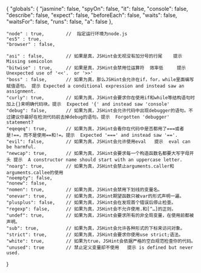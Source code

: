 {
    "globals": {
        "jasmine": false,
        "spyOn": false,
        "it": false,
        "console": false,
        "describe": false,
        "expect": false,
        "beforeEach": false,
        "waits": false,
        "waitsFor": false,
        "runs": false,
        "a": false
    },

    "node" : true,        //  指定运行环境为node.js
    "es5" : true,
    "browser" : false,

    "asi" : false,        // 如果是真，JSHint会无视没有加分号的行尾    提示  Missing semicolon
    "bitwise" : true,     // 如果是真，JSHint会禁用位运算符  效率低     提示  Unexpected use of '<<'.  or '>>'
    "boss" : false,       // 如果为真，那么JSHint会允许在if，for，while里面编写赋值语句。 提示 Expected a conditional expression and instead saw an assignment.
    "curly": true,        // 如果为真，JSHint会要求你在使用if和while等结构语句时加上{}来明确代码块。提示  Expected '{' and instead saw 'console'
    "debug": false,       // 如果为真，JSHint会允许代码中出现debugger的语句。不过建议你最好在检测代码前去掉debug的语句。提示  Forgotten 'debugger' statement?
    "eqeqeq": true,       // 如果为真，JSHint会看你在代码中是否都用了===或者是!==，而不是使用==和!=。提示  Expected '===' and instead saw '=='.
    "evil": false,        // 如果为真，JSHint会允许使用eval   提示  eval can be harmful.
    "newcap": true,       // 如果为真，JSHint会要求每一个构造函数名都要大写字母开头 提示  A constructor name should start with an uppercase letter.
    "noarg": true,        // 如果为真，JSHint会禁止arguments.caller和arguments.callee的使用
    "noempty": false,
    "nonew": false,
    "nomen": true,        // 如果为真，JSHint会禁用下划线的变量名。
    "onevar": true,		  // 如果为真，JSHint期望函数只被var的形式声明一遍。 
    "plusplus": false,    // 如果为真，JSHint会在发现首个错误后停止检查。
    "regexp": false,      // 如果为真，JSHint会不允许使用.和[^…]的正则，
    "undef": true,        // 如果为真，JSHint会要求所有的非全局变量，在使用前都被声明。
    "sub": true,          // 如果为真，JSHint会允许各种形式的下标来访问对象。
    "strict": true,       // 如果为真，JSHint会要求你使用use strict;语法。
    "white": true,        // 如果为true，JSHint会依据严格的空白规范检查你的代码。
    "unused": true        // 禁止定义变量却不使用   提示 is defined but never used.
}